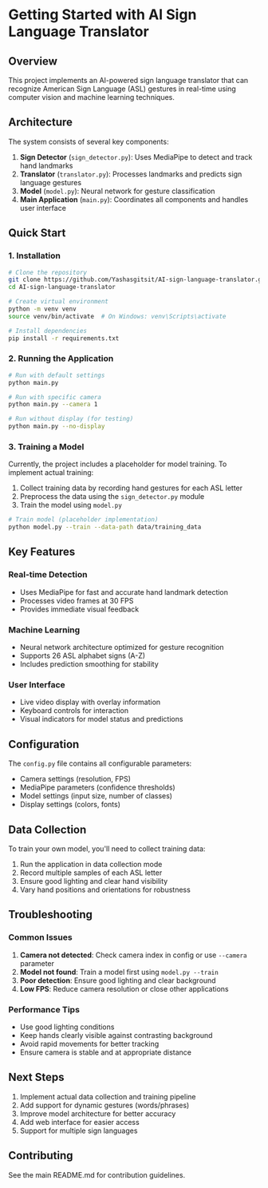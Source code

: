# Getting Started with AI Sign Language Translator

## Overview

This project implements an AI-powered sign language translator that can recognize American Sign Language (ASL) gestures in real-time using computer vision and machine learning techniques.

## Architecture

The system consists of several key components:

1. **Sign Detector** (`sign_detector.py`): Uses MediaPipe to detect and track hand landmarks
2. **Translator** (`translator.py`): Processes landmarks and predicts sign language gestures
3. **Model** (`model.py`): Neural network for gesture classification
4. **Main Application** (`main.py`): Coordinates all components and handles user interface

## Quick Start

### 1. Installation

```bash
# Clone the repository
git clone https://github.com/Yashasgitsit/AI-sign-language-translator.git
cd AI-sign-language-translator

# Create virtual environment
python -m venv venv
source venv/bin/activate  # On Windows: venv\Scripts\activate

# Install dependencies
pip install -r requirements.txt
```

### 2. Running the Application

```bash
# Run with default settings
python main.py

# Run with specific camera
python main.py --camera 1

# Run without display (for testing)
python main.py --no-display
```

### 3. Training a Model

Currently, the project includes a placeholder for model training. To implement actual training:

1. Collect training data by recording hand gestures for each ASL letter
2. Preprocess the data using the `sign_detector.py` module
3. Train the model using `model.py`

```bash
# Train model (placeholder implementation)
python model.py --train --data-path data/training_data
```

## Key Features

### Real-time Detection
- Uses MediaPipe for fast and accurate hand landmark detection
- Processes video frames at 30 FPS
- Provides immediate visual feedback

### Machine Learning
- Neural network architecture optimized for gesture recognition
- Supports 26 ASL alphabet signs (A-Z)
- Includes prediction smoothing for stability

### User Interface
- Live video display with overlay information
- Keyboard controls for interaction
- Visual indicators for model status and predictions

## Configuration

The `config.py` file contains all configurable parameters:

- Camera settings (resolution, FPS)
- MediaPipe parameters (confidence thresholds)
- Model settings (input size, number of classes)
- Display settings (colors, fonts)

## Data Collection

To train your own model, you'll need to collect training data:

1. Run the application in data collection mode
2. Record multiple samples of each ASL letter
3. Ensure good lighting and clear hand visibility
4. Vary hand positions and orientations for robustness

## Troubleshooting

### Common Issues

1. **Camera not detected**: Check camera index in config or use `--camera` parameter
2. **Model not found**: Train a model first using `model.py --train`
3. **Poor detection**: Ensure good lighting and clear background
4. **Low FPS**: Reduce camera resolution or close other applications

### Performance Tips

- Use good lighting conditions
- Keep hands clearly visible against contrasting background
- Avoid rapid movements for better tracking
- Ensure camera is stable and at appropriate distance

## Next Steps

1. Implement actual data collection and training pipeline
2. Add support for dynamic gestures (words/phrases)
3. Improve model architecture for better accuracy
4. Add web interface for easier access
5. Support for multiple sign languages

## Contributing

See the main README.md for contribution guidelines.
